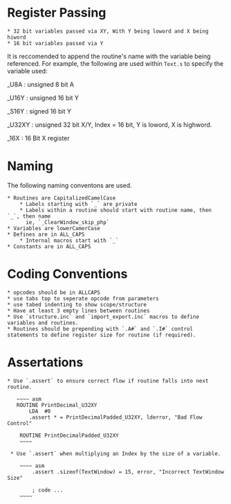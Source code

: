 
Register Passing
================
    * 32 bit variables passed via XY, With Y being loword and X being hiword
    * 16 bit variables passed via Y

It is reccomended to append the routine's name with the variable being referenced. For example, the following are used within `Text.s` to specify the variable used:

_U8A
: unsigned 8 bit A

_U16Y
: unsigned 16 bit Y

_S16Y
: signed 16 bit Y

_U32XY
: unsigned 32 bit X/Y, Index = 16 bit, Y is loword, X is highword.

_16X
: 16 Bit X register


Naming
======
The following naming conventons are used.

    * Routines are CapitalizedCamelCase
        * Labels starting with `_` are private
        * Labels within a routine should start with routine name, then `_`, then name
          ie, `_ClearWindow_skip_php`
    * Variables are lowerCamerCase
    * Defines are in ALL_CAPS
        * Internal macros start with `_`
    * Constants are in ALL_CAPS


Coding Conventions
==================
    * opcodes should be in ALLCAPS
    * use tabs top to seperate opcode from parameters
    * use tabed indenting to show scope/structure
    * Have at least 3 empty lines between routines
    * Use `structure.inc` and `import_export.inc` macros to define variables and routines.
    * Routines should be prepending with `.A#` and `.I#` control statements to define register size for routine (if required).


Assertations
============
    * Use `.assert` to ensure correct flow if routine falls into next routine.

       ~~~~ asm
       ROUTINE PrintDecimal_U32XY
           LDA	#0
           .assert * = PrintDecimalPadded_U32XY, lderror, "Bad Flow Control"

        ROUTINE PrintDecimalPadded_U32XY
        ~~~~

     * Use `.assert` when multiplying an Index by the size of a variable.

        ~~~~ asm
            .assert .sizeof(TextWindow) = 15, error, "Incorrect TextWindow Size"

            ; code ...
        ~~~~ 
 
